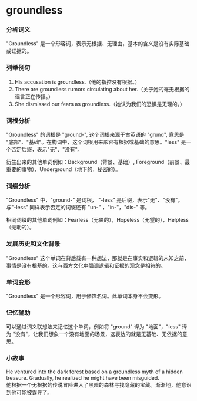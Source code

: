 # groundless

### 分析词义

  

"Groundless" 是一个形容词，表示无根据、无理由，基本的含义是没有实际基础或证据的。

  

### 列举例句

  

1.  His accusation is groundless.（他的指控没有根据。）
2.  There are groundless rumors circulating about her.（关于她的毫无根据的谣言正在传播。）
3.  She dismissed our fears as groundless.（她认为我们的恐惧是无理的。）

  

### 词根分析

  

"Groundless" 的词根是 "ground-", 这个词根来源于古英语的 "grund", 意思是 "底部"、"基础"。在构词中，这个词根用来形容有根据或基础的意思。"less" 是一个否定后缀，表示"无"、"没有"。

  

衍生出来的其他单词例如：Background（背景、基础）, Foreground（前景、最重要的事物），Underground（地下的，秘密的）。

  

### 词缀分析

  

"Groundless" 中，"ground-" 是词根， "-less" 是后缀，表示"无"、"没有"。与"-less" 同样表示否定的词缀还有 "un-" ，"in-"，"dis-" 等。

  

相同词缀的其他单词例如：Fearless（无畏的），Hopeless（无望的），Helpless（无助的）。

  

### 发展历史和文化背景

  

"Groundless" 这个单词在背后载有一种想法，那就是在事实和逻辑的未知之前，事情是没有根基的。这与西方文化中强调逻辑和证据的观念是相符的。

  

### 单词变形

  

"Groundless" 是一个形容词，用于修饰名词。此单词本身不会变形。

  

### 记忆辅助

  

可以通过词义联想法来记忆这个单词，例如将 "ground" 译为 "地面"，"less" 译为 "没有"，让我们想象一个没有地面的场景，这表达的就是无基础、无依据的意思。

  

### 小故事

  

He ventured into the dark forest based on a groundless myth of a hidden treasure. Gradually, he realized he might have been misguided.  
他根据一个无根据的传说冒险进入了黑暗的森林寻找隐藏的宝藏。渐渐地，他意识到他可能被误导了。
